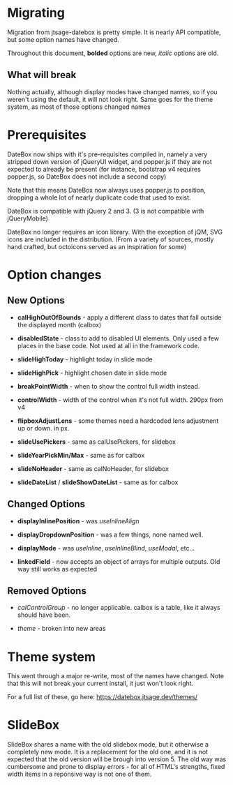 # Migrating

Migration from jtsage-datebox is pretty simple.  It is nearly API compatible, but some option names
have changed.

Throughout this document, **bolded** options are new, _italic_ options are old.

## What will break

Nothing actually, although display modes have changed names, so if you weren't using the default, it will not look right.  Same goes for the theme system, as most of those options changed names

# Prerequisites

DateBox now ships with it's pre-requisites compiled in, namely a very stripped down version
of jQueryUI widget, and popper.js if they are not expected to already be present (for
instance, bootstrap v4 requires popper.js, so DateBox does not include a second copy)

Note that this means DateBox now always uses popper.js to position, dropping a whole lot of
nearly duplicate code that used to exist.

DateBox is compatible with jQuery 2 and 3. (3 is not compatible with jQueryMobile)

DateBox no longer requires an icon library. With the exception of jQM, SVG icons are included in
the distribution. (From a variety of sources, mostly hand crafted, but octoicons served as an
inspiration for some)

# Option changes

## New Options

 * **calHighOutOfBounds** - apply a different class to dates that fall outside the displayed
 month (calbox)

 * **disabledState** - class to add to disabled UI elements. Only used a few places in the
 base code. Not used at all in the framework code.

 * **slideHighToday** - highlight today in slide mode

 * **slideHighPick** - highlight chosen date in slide mode

 * **breakPointWidth** - when to show the control full width instead.

 * **controlWidth** - width of the control when it's not full width. 290px from v4

 * **flipboxAdjustLens** - some themes need a hardcoded lens adjustment up or down.  in px.

 * **slideUsePickers** - same as calUsePickers, for slidebox

 * **slideYearPickMin/Max** - same as for calbox

 * **slideNoHeader** - same as calNoHeader, for slidebox

 * **slideDateList** / **slideShowDateList** - same as for calbox


## Changed Options

 * **displayInlinePosition** - was _useInlineAlign_

 * **displayDropdownPosition** - was a few things, none named well.

 * **displayMode** - was _useInline_, _useInlineBlind_, _useModal_, etc...

 * **linkedField** - now accepts an object of arrays for multiple outputs.  Old way still works as
 expected
 

## Removed Options

 * _calControlGroup_ - no longer applicable.  calbox is a table, like it always should have been.

 * _theme_ - broken into new areas

# Theme system

This went through a major re-write, most of the names have changed.  Note that this will not break
your current install, it just won't look right.

For a full list of these, go here: https://datebox.jtsage.dev/themes/

# SlideBox

SlideBox shares a name with the old slidebox mode, but it otherwise a completely new mode.  It is a
replacement for the old one, and it is not expected that the old version will be brough into
version 5.  The old way was cumbersome and prone to display errors - for all of HTML's strengths,
fixed width items in a reponsive way is not one of them.
